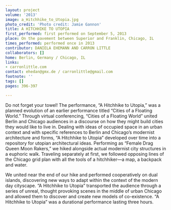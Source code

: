 ```yaml
---
layout: project
volume: '2013'
image: a_Hitchhike_to_Utopia.jpg
photo_credit: 'Photo credit: Jamie Gannon'
title: A HITCHHIKE TO UTOPIA
first_performed: first performed on September 5, 2013
place: On the pavement between Superior and Franklin, Chicago, IL
times_performed: performed once in 2013
contributor: DANIELA EHEMANN AND CARRON LITTLE
collaborators: []
home: Berlin, Germany / Chicago, IL
links:
- carronlittle.com
contact: ehedan@gmx.de / carronlittle@gmail.com
footnote: ''
tags: []
pages: 396-397

---
```


Do not forget your towel! The performance, “A Hitchhike to Utopia,” was a planned evolution of an earlier performance titled “Cities of a Floating World.” Through virtual conferencing, “Cities of a Floating World” united Berlin and Chicago audiences in a discourse on how they might build cities they would like to live in. Dealing with ideas of occupied space in an urban context and with specific references to Berlin and Chicago’s modernist architecture and forms, “A Hitchhike to Utopia” developed over time into a repository for utopian architectural ideas. Performing as “Female Drag Queen Moon Rakers,” we hiked alongside actual modernist city structures in a euphoric walk. Traveling separately at first, we followed opposing lines of the Chicago grid plan with all the tools of a hitchhiker—a map, a backpack and water.

We united near the end of our hike and performed cooperatively on dual islands, discovering new ways to adapt within the context of the modern day cityscape. “A Hitchhike to Utopia” transported the audience through a series of unreal, thought provoking scenes in the middle of urban Chicago and allowed them to discover and create new models of co-existence. “A Hitchhike to Utopia” was a durational performance lasting three hours.
